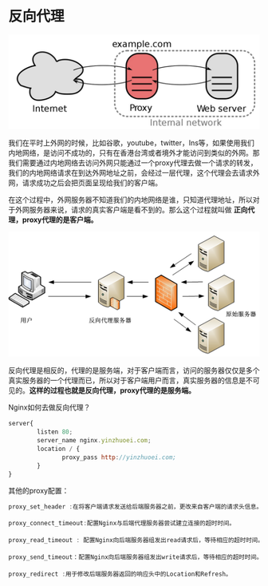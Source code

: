 # 反向代理

![%E5%8F%8D%E5%90%91%E4%BB%A3%E7%90%86%208bf56e236f61484b82221aef21822102/Untitled.png](%E5%8F%8D%E5%90%91%E4%BB%A3%E7%90%86%208bf56e236f61484b82221aef21822102/Untitled.png)

我们在平时上外网的时候，比如谷歌，youtube，twitter，Ins等，如果使用我们内地网络，是访问不成功的，只有在香港台湾或者境外才能访问到类似的外网。那我们需要通过内地网络去访问外网只能通过一个proxy代理去做一个请求的转发，我们的内地网络请求在到达外网地址之前，会经过一层代理，这个代理会去请求外网，请求成功之后会把页面呈现给我们的客户端。

在这个过程中，外网服务器不知道我们的内地网络是谁，只知道代理地址，所以对于外网服务器来说，请求的真实客户端是看不到的。那么这个过程就叫做 **正向代理，proxy代理的是客户端。**

![%E5%8F%8D%E5%90%91%E4%BB%A3%E7%90%86%208bf56e236f61484b82221aef21822102/Untitled%201.png](%E5%8F%8D%E5%90%91%E4%BB%A3%E7%90%86%208bf56e236f61484b82221aef21822102/Untitled%201.png)

反向代理是相反的，代理的是服务端，对于客户端而言，访问的服务器仅仅是多个真实服务器的一个代理而已，所以对于客户端用户而言，真实服务器的信息是不可见的。**这样的过程也就是反向代理，proxy代理的是服务端。**

Nginx如何去做反向代理？

```jsx
server{
        listen 80;
        server_name nginx.yinzhuoei.com;
        location / {
               proxy_pass http://yinzhuoei.com;
        }
}
```

其他的proxy配置：

```jsx
proxy_set_header :在将客户端请求发送给后端服务器之前，更改来自客户端的请求头信息。

proxy_connect_timeout:配置Nginx与后端代理服务器尝试建立连接的超时时间。

proxy_read_timeout : 配置Nginx向后端服务器组发出read请求后，等待相应的超时时间。

proxy_send_timeout：配置Nginx向后端服务器组发出write请求后，等待相应的超时时间。

proxy_redirect :用于修改后端服务器返回的响应头中的Location和Refresh。
```